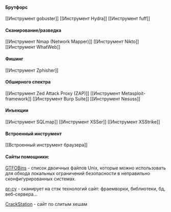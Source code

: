

#### Брутфорс
[[Инструмент gobuster]]
[[Инструмент Hydra]]
[[Инструмент fuff]]
#### Сканирование/разведка
[[Инструмент Nmap (Network Mapper)]]
[[Инструмент Nikto]]
[[Инструмент WhatWeb]]

#### Фишинг
[[Инструмент Zphisher]]

#### Обширного спектра
[[Инструмент Zed Attack Proxy (ZAP)]]
[[Инструмент Metasploit-framework]]
[[Инструмент Burp Suite]]
[[Инструмент Nesuss]]

#### Инъекции
[[Инструмент SQLmap]]
[[Инструмент XSSer]]
[[Инструмент XSStrike]]

#### Встроенный инструмент 
[[Встроенный инструмент браузера]]

#### Сайты помощники: 
[GTFOBins](https://gtfobins.github.io/) - список двоичных файлов Unix, которые можно использовать для обхода локальных ограничений безопасности в неправильно сконфигурированных системах. 

[pr-cy]( https://pr-cy.ru/ ) - сканирует на стэк технологий сайт: фраемворки, библиотеки, бд, веб-сервера...

[CrackStation](https://crackstation.net/) - сайт по слитым хешам